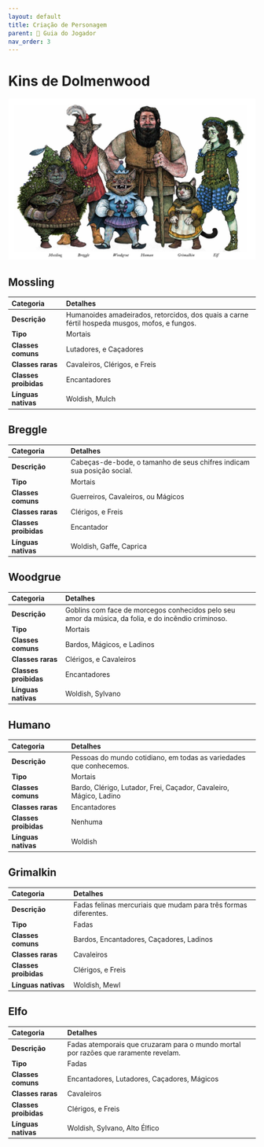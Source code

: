 ```yaml
---
layout: default
title: Criação de Personagem
parent: 🧭 Guia do Jogador
nav_order: 3
---
```


# Kins de Dolmenwood

![Banner com todos os Kins](assets/images/kins-banner.jpg)

## Mossling

| Categoria         | Detalhes                                                                 |
| :---------------- | :----------------------------------------------------------------------- |
| **Descrição**     | Humanoides amadeirados, retorcidos, dos quais a carne fértil hospeda musgos, mofos, e fungos. |
| **Tipo**          | Mortais                                                                   |
| **Classes comuns** | Lutadores, e Caçadores                                  |
| **Classes raras** | Cavaleiros, Clérigos, e Freis                                                   |
| **Classes proibidas** | Encantadores                                                      |
| **Línguas nativas** | Woldish, Mulch                                             |

## Breggle

| Categoria         | Detalhes                                                                 |
| :---------------- | :----------------------------------------------------------------------- |
| **Descrição**     | Cabeças-de-bode, o tamanho de seus chifres indicam sua posição social. |
| **Tipo**          | Mortais                                                                   |
| **Classes comuns** | Guerreiros, Cavaleiros, ou Mágicos                                   |
| **Classes raras** | Clérigos, e Freis                                                         |
| **Classes proibidas** | Encantador                                                         |
| **Línguas nativas** | Woldish, Gaffe, Caprica                                               |

## Woodgrue

| Categoria         | Detalhes                                                                 |
| :---------------- | :----------------------------------------------------------------------- |
| **Descrição**     | Goblins com face de morcegos conhecidos pelo seu amor da música, da folia, e do incêndio criminoso. |
| **Tipo**          | Mortais                                                                   |
| **Classes comuns** | Bardos, Mágicos, e Ladinos                                |
| **Classes raras** | Clérigos, e Cavaleiros                                                         |
| **Classes proibidas** | Encantadores                                                         |
| **Línguas nativas** | Woldish, Sylvano                                             |

## Humano

| Categoria         | Detalhes                                                                 |
| :---------------- | :----------------------------------------------------------------------- |
| **Descrição**     | Pessoas do mundo cotidiano, em todas as variedades que conhecemos. |
| **Tipo**          | Mortais                                                                   |
| **Classes comuns** | Bardo, Clérigo, Lutador, Frei, Caçador, Cavaleiro, Mágico, Ladino                                                                |
| **Classes raras** | Encantadores                                                         |
| **Classes proibidas** | Nenhuma                                                         |
| **Línguas nativas** | Woldish                                            |

## Grimalkin

| Categoria         | Detalhes                                                                 |
| :---------------- | :----------------------------------------------------------------------- |
| **Descrição**     | Fadas felinas mercuriais que mudam para três formas diferentes. |
| **Tipo**          | Fadas                                                                |
| **Classes comuns** | Bardos, Encantadores, Caçadores, Ladinos                                   |
| **Classes raras** | Cavaleiros                                                         |
| **Classes proibidas** | Clérigos, e Freis                                                         |
| **Línguas nativas** | Woldish, Mewl                                            |

## Elfo

| Categoria         | Detalhes                                                                 |
| :---------------- | :----------------------------------------------------------------------- |
| **Descrição**     | Fadas atemporais que cruzaram para o mundo mortal por razões que raramente revelam. |
| **Tipo**          | Fadas                                                                  |
| **Classes comuns** | Encantadores, Lutadores, Caçadores, Mágicos                                   |
| **Classes raras** | Cavaleiros                                                              |
| **Classes proibidas** | Clérigos, e Freis                                                            |
| **Línguas nativas**  | Woldish, Sylvano, Alto Élfico         |
